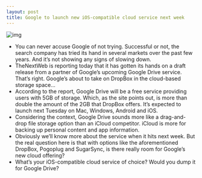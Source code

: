 ```yaml
---
layout: post
title: Google to launch new iOS-compatible cloud service next week
---
```

![img](http://media.idownloadblog.com/wp-content/uploads/2012/04/google-drive.jpg)
* You can never accuse Google of not trying. Successful or not, the search company has tried its hand in several markets over the past few years. And it’s not showing any signs of slowing down.
* TheNextWeb is reporting today that it has gotten its hands on a draft release from a partner of Google’s upcoming Google Drive service. That’s right. Google’s about to take on DropBox in the cloud-based storage space…
* According to the report, Google Drive will be a free service providing users with 5GB of storage. Which, as the site points out, is more than double the amount of the 2GB that DropBox offers. It’s expected to launch next Tuesday on Mac, Windows, Android and iOS.
* Considering the context, Google Drive sounds more like a drag-and-drop file storage option than an iCloud competitor. iCloud is more for backing up personal content and app information.
* Obviously we’ll know more about the service when it hits next week. But the real question here is that with options like the aforementioned DropBox, Pogoplug and SugarSync, is there really room for Google’s new cloud offering?
* What’s your iOS-compatible cloud service of choice? Would you dump it for Google Drive?

